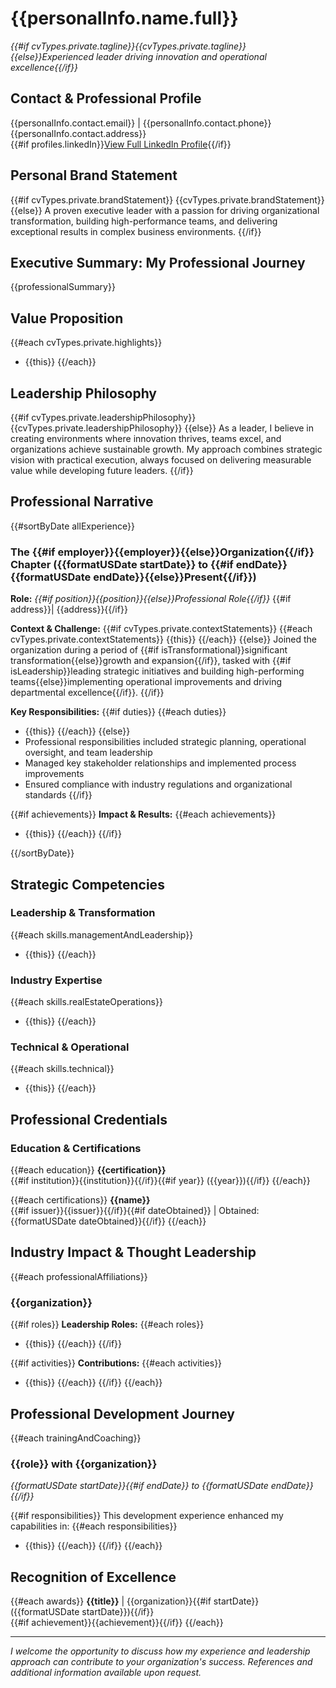 # {{personalInfo.name.full}}

_{{#if cvTypes.private.tagline}}{{cvTypes.private.tagline}}{{else}}Experienced leader driving innovation and operational excellence{{/if}}_

## Contact & Professional Profile
{{personalInfo.contact.email}} | {{personalInfo.contact.phone}}  
{{personalInfo.contact.address}}  
{{#if profiles.linkedIn}}[View Full LinkedIn Profile]({{profiles.linkedIn}}){{/if}}

## Personal Brand Statement
{{#if cvTypes.private.brandStatement}}
{{cvTypes.private.brandStatement}}
{{else}}
A proven executive leader with a passion for driving organizational transformation, building high-performance teams, and delivering exceptional results in complex business environments.
{{/if}}

## Executive Summary: My Professional Journey
{{professionalSummary}}

## Value Proposition
{{#each cvTypes.private.highlights}}
- {{this}}
{{/each}}

## Leadership Philosophy
{{#if cvTypes.private.leadershipPhilosophy}}
{{cvTypes.private.leadershipPhilosophy}}
{{else}}
As a leader, I believe in creating environments where innovation thrives, teams excel, and organizations achieve sustainable growth. My approach combines strategic vision with practical execution, always focused on delivering measurable value while developing future leaders.
{{/if}}

## Professional Narrative
{{#sortByDate allExperience}}
### The {{#if employer}}{{employer}}{{else}}Organization{{/if}} Chapter ({{formatUSDate startDate}} to {{#if endDate}}{{formatUSDate endDate}}{{else}}Present{{/if}})
**Role:** _{{#if position}}{{position}}{{else}}Professional Role{{/if}}_ {{#if address}}| {{address}}{{/if}}

**Context & Challenge:**
{{#if cvTypes.private.contextStatements}}
{{#each cvTypes.private.contextStatements}}
{{this}}
{{/each}}
{{else}}
Joined the organization during a period of {{#if isTransformational}}significant transformation{{else}}growth and expansion{{/if}}, tasked with {{#if isLeadership}}leading strategic initiatives and building high-performing teams{{else}}implementing operational improvements and driving departmental excellence{{/if}}.
{{/if}}

**Key Responsibilities:**
{{#if duties}}
{{#each duties}}
- {{this}}
{{/each}}
{{else}}
- Professional responsibilities included strategic planning, operational oversight, and team leadership
- Managed key stakeholder relationships and implemented process improvements
- Ensured compliance with industry regulations and organizational standards
{{/if}}

{{#if achievements}}
**Impact & Results:**
{{#each achievements}}
- {{this}}
{{/each}}
{{/if}}

{{/sortByDate}}

## Strategic Competencies

### Leadership & Transformation
{{#each skills.managementAndLeadership}}
- {{this}}
{{/each}}

### Industry Expertise
{{#each skills.realEstateOperations}}
- {{this}}
{{/each}}

### Technical & Operational
{{#each skills.technical}}
- {{this}}
{{/each}}

## Professional Credentials

### Education & Certifications
{{#each education}}
**{{certification}}**  
{{#if institution}}{{institution}}{{/if}}{{#if year}} ({{year}}){{/if}}
{{/each}}

{{#each certifications}}
**{{name}}**  
{{#if issuer}}{{issuer}}{{/if}}{{#if dateObtained}} | Obtained: {{formatUSDate dateObtained}}{{/if}}
{{/each}}

## Industry Impact & Thought Leadership
{{#each professionalAffiliations}}
### {{organization}}
{{#if roles}}
**Leadership Roles:**
{{#each roles}}
- {{this}}
{{/each}}
{{/if}}

{{#if activities}}
**Contributions:**
{{#each activities}}
- {{this}}
{{/each}}
{{/if}}
{{/each}}

## Professional Development Journey
{{#each trainingAndCoaching}}
### {{role}} with {{organization}}
_{{formatUSDate startDate}}{{#if endDate}} to {{formatUSDate endDate}}{{/if}}_

{{#if responsibilities}}
This development experience enhanced my capabilities in:
{{#each responsibilities}}
- {{this}}
{{/each}}
{{/if}}
{{/each}}

## Recognition of Excellence
{{#each awards}}
**{{title}}** | {{organization}}{{#if startDate}} ({{formatUSDate startDate}}){{/if}}  
{{#if achievement}}{{achievement}}{{/if}}
{{/each}}

---

_I welcome the opportunity to discuss how my experience and leadership approach can contribute to your organization's success. References and additional information available upon request._

